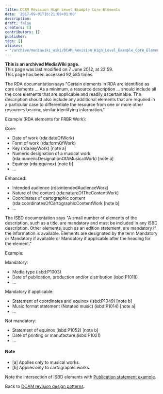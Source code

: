```yaml
---
title: DCAM Revision High Level Example Core Elements
date: '2017-09-01T16:21:09+01:00'
description: 
draft: false
creators: []
contributors: []
publisher: 
tags: []
aliases:
- "/archive/mediawiki_wiki/DCAM_Revision_High_Level_Example_Core_Elements.html"
---
```


 **This is an archived MediaWiki page.**  
This page was last modified on 7 June 2012, at 22:59.  
This page has been accessed 92,585 times.

The RDA documentation says "Certain elements in RDA are identified as core elements … As a minimum, a resource description … should include all the core elements that are applicable and readily ascertainable. The description should also include any additional elements that are required in a particular case to differentiate the resource from one or more other resources bearing similar identifying information."

Example (RDA elements for FRBR Work):

Core:

- Date of work (rda:dateOfWork)
- Form of work (rda:formOfWork)
- Key (rda:keyWork) [note a]
- Numeric designation of a musical work (rda:numericDesignationOfAMusicalWork) [note a]
- Equinox (rda:equinox) [note b]
- ...

Enhanced:

- Intended audience (rda:intendedAudienceWork)
- Nature of the content (rda:natureOfTheContentWork)
- Coordinates of cartographic content (rda:coordinatesOfCartographicContentWork [note b]
- ...

The ISBD documentation says "A small number of elements of the description, such as a title, are mandatory and must be included in any ISBD description. Other elements, such as an edition statement, are mandatory if the information is available. Elements are designated by the term Mandatory or Mandatory if available or Mandatory if applicable after the heading for the element."

Example:

Mandatory:

- Media type (isbd:P1003)
- Date of publication, production and/or distribution (isbd:P1018)
- ...

Mandatory if applicable:

- Statement of coordinates and equinox (isbd:P1049) [note b]
- Music format statement (Notated music) (isbd:P1014) [note a]
- ...

Not mandatory:

- Statement of equinox (isbd:P1052) [note b]
- Date of printing or manufacture (isbd:P1021)
- ...

#### Note 

- [a] Applies only to musical works.
- [b] Applies only to cartographic works.

Note the intersection of ISBD elements with [Publication statement example](/archive/mediawiki_wiki/DCAM_Revision_High_Level_Example_Publication_Statement "DCAM Revision High Level Example Publication Statement").

Back to [DCAM revision design patterns](/archive/mediawiki_wiki/DCAM_Revision_Design_Patterns "DCAM Revision Design Patterns").

